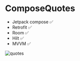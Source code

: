 # ComposeQuotes
* Jetpack compose ✅
* Retrofit ✅
* Room ✅
* Hilt ✅
* MVVM ✅



![quotes](https://github.com/AlistairM13/ComposeQuotes/assets/105148183/20a77bb2-5298-42fa-9418-fbe0f317a012)
